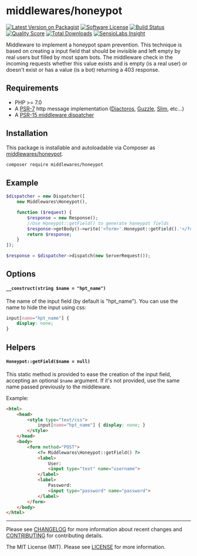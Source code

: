 # middlewares/honeypot

[![Latest Version on Packagist][ico-version]][link-packagist]
[![Software License][ico-license]](LICENSE)
[![Build Status][ico-travis]][link-travis]
[![Quality Score][ico-scrutinizer]][link-scrutinizer]
[![Total Downloads][ico-downloads]][link-downloads]
[![SensioLabs Insight][ico-sensiolabs]][link-sensiolabs]

Middleware to implement a honeypot spam prevention. This technique is based on creating a input field that should be invisible and left empty by real users but filled by most spam bots. The middleware check in the incoming requests whether this value exists and is empty (is a real user) or doesn't exist or has a value (is a bot) returning a 403 response.

## Requirements

* PHP >= 7.0
* A [PSR-7](https://packagist.org/providers/psr/http-message-implementation) http message implementation ([Diactoros](https://github.com/zendframework/zend-diactoros), [Guzzle](https://github.com/guzzle/psr7), [Slim](https://github.com/slimphp/Slim), etc...)
* A [PSR-15 middleware dispatcher](https://github.com/middlewares/awesome-psr15-middlewares#dispatcher)

## Installation

This package is installable and autoloadable via Composer as [middlewares/honeypot](https://packagist.org/packages/middlewares/honeypot).

```sh
composer require middlewares/honeypot
```

## Example

```php
$dispatcher = new Dispatcher([
	new Middlewares\Honeypot(),

    function ($request) {
        $response = new Response();
        //Use Honeypot::getField() to generate honeypot fields
        $response->getBody()->write('<form>'.Honeypot::getField().'</form>');
        return $response;
    }
]);

$response = $dispatcher->dispatch(new ServerRequest());
```

## Options

#### `__construct(string $name = "hpt_name")`

The name of the input field (by default is "hpt_name"). You can use the name to hide the input using css:

```css
input[name="hpt_name"] {
    display: none;
}
```

## Helpers

#### `Honeypot::getField($name = null)`

This static method is provided to ease the creation of the input field, accepting an optional `$name` argument. If it's not provided, use the same name passed previously to the middleware.

Example:

```html
<html>
    <head>
        <style type="text/css">
            input[name="hpt_name"] { display: none; }
        </style>
    </head>
    <body>
        <form method="POST">
            <?= Middlewares\Honeypot::getField() ?>
            <label>
                User:
                <input type="text" name="username">
            </label>
            <label>
                Password:
                <input type="password" name="password">
            </label>
        </form>
    </body>
</html>
```

---

Please see [CHANGELOG](CHANGELOG.md) for more information about recent changes and [CONTRIBUTING](CONTRIBUTING.md) for contributing details.

The MIT License (MIT). Please see [LICENSE](LICENSE) for more information.

[ico-version]: https://img.shields.io/packagist/v/middlewares/honeypot.svg?style=flat-square
[ico-license]: https://img.shields.io/badge/license-MIT-brightgreen.svg?style=flat-square
[ico-travis]: https://img.shields.io/travis/middlewares/honeypot/master.svg?style=flat-square
[ico-scrutinizer]: https://img.shields.io/scrutinizer/g/middlewares/honeypot.svg?style=flat-square
[ico-downloads]: https://img.shields.io/packagist/dt/middlewares/honeypot.svg?style=flat-square
[ico-sensiolabs]: https://img.shields.io/sensiolabs/i/27e336bd-2e22-4125-af7c-3a8ef44468b0.svg?style=flat-square

[link-packagist]: https://packagist.org/packages/middlewares/honeypot
[link-travis]: https://travis-ci.org/middlewares/honeypot
[link-scrutinizer]: https://scrutinizer-ci.com/g/middlewares/honeypot
[link-downloads]: https://packagist.org/packages/middlewares/honeypot
[link-sensiolabs]: https://insight.sensiolabs.com/projects/27e336bd-2e22-4125-af7c-3a8ef44468b0
